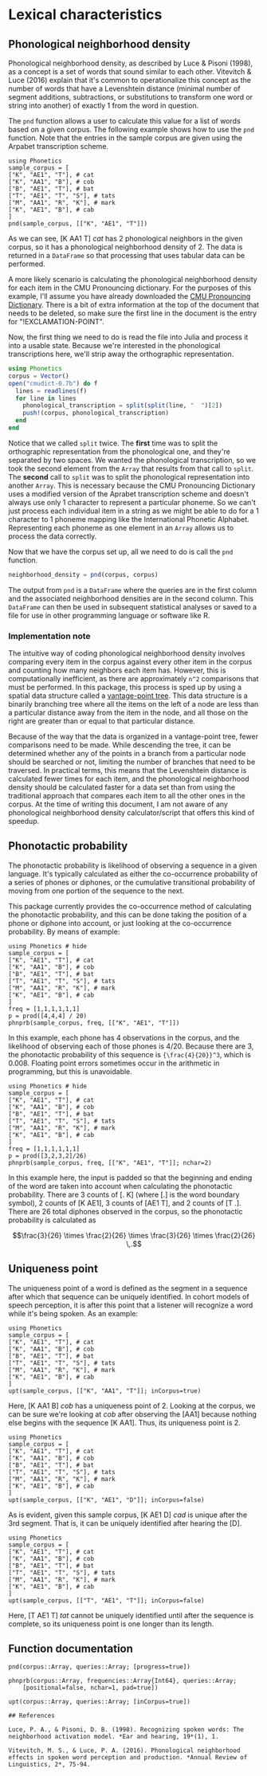 # Lexical characteristics

## Phonological neighborhood density

Phonological neighborhood density, as described by Luce & Pisoni (1998), as a concept is a set of words that sound similar to each other. Vitevitch & Luce (2016) explain that it's common to operationalize this concept as the number of words that have a Levenshtein distance (minimal number of segment additions, subtractions, or substitutions to transform one word or string into another) of exactly 1 from the word in question.

The `pnd` function allows a user to calculate this value for a list of words based on a given corpus. The following example shows how to use the `pnd` function. Note that the entries in the sample corpus are given using the Arpabet transcription scheme.

```@example
using Phonetics
sample_corpus = [
["K", "AE1", "T"], # cat
["K", "AA1", "B"], # cob
["B", "AE1", "T"], # bat
["T", "AE1", "T", "S"], # tats
["M", "AA1", "R", "K"], # mark
["K", "AE1", "B"], # cab
]
pnd(sample_corpus, [["K", "AE1", "T"]])
```

As we can see, [K AA1 T] *cat* has 2 phonological neighbors in the given corpus, so it has a phonological neighborhood density of 2. The data is returned in a `DataFrame` so that processing that uses tabular data can be performed.

A more likely scenario is calculating the phonological neighborhood density for each item in the CMU Pronouncing dictionary. For the purposes of this example, I'll assume you have already downloaded the [CMU Pronouncing Dictionary](http://www.speech.cs.cmu.edu/cgi-bin/cmudict). There is a bit of extra information at the top of the document that needs to be deleted, so make sure the first line in the document is the entry for "!EXCLAMATION-POINT".

Now, the first thing we need to do is read the file into Julia and process it into a usable state. Because we're interested in the phonological transcriptions here, we'll strip away the orthographic representation.

```julia
using Phonetics
corpus = Vector()
open("cmudict-0.7b") do f
  lines = readlines(f)
  for line in lines
    phonological_transcription = split(split(line, "  ")[2])
    push!(corpus, phonological_transcription)
  end
end
```

Notice that we called `split` twice. The **first** time was to split the orthographic representation from the phonological one, and they're separated by two spaces. We wanted the phonological transcription, so we took the second element from the `Array` that results from that call to `split`. The **second** call to `split` was to split the phonological representation into another `Array`. This is necessary because the CMU Pronouncing Dictionary uses a modified version of the Aprabet transcription scheme and doesn't always use only 1 character to represent a particular phoneme. So we can't just process each individual item in a string as we might be able to do for a 1 character to 1 phoneme mapping like the International Phonetic Alphabet. Representing each phoneme as one element in an `Array` allows us to process the data correctly.

Now that we have the corpus set up, all we need to do is call the `pnd` function.

```julia
neighborhood_density = pnd(corpus, corpus)
```

The output from `pnd` is a `DataFrame` where the queries are in the first column and the associated neighborhood densities are in the second column. This `DataFrame` can then be used in subsequent statistical analyses or saved to a file for use in other programming language or software like R.

### Implementation note

The intuitive way of coding phonological neighborhood density involves comparing every item in the corpus against every other item in the corpus and counting how many neighbors each item has. However, this is computationally inefficient, as there are approximately ``n^2`` comparisons that must be performed. In this package, this process is sped up by using a spatial data structure called a [vantage-point tree](https://en.wikipedia.org/wiki/Vantage-point_tree). This data structure is a binarily branching tree where all the items on the left of a node are less than a particular distance away from the item in the node, and all those on the right are greater than or equal to that particular distance.

Because of the way that the data is organized in a vantage-point tree, fewer comparisons need to be made. While descending the tree, it can be determined whether any of the points in a branch from a particular node should be searched or not, limiting the number of branches that need to be traversed. In practical terms, this means that the Levenshtein distance is calculated fewer times for each item, and the phonological neighborhood density should be calculated faster for a data set than from using the traditional approach that compares each item to all the other ones in the corpus. At the time of writing this document, I am not aware of any phonological neighborhood density calculator/script that offers this kind of speedup.

## Phonotactic probability

The phonotactic probability is likelihood of observing a sequence in a given language. It's typically calculated as either the co-occurrence probability of a series of phones or diphones, or the cumulative transitional probability of moving from one portion of the sequence to the next.

This package currently provides the co-occurrence method of calculating the phonotactic probability, and this can be done taking the position of a phone or diphone into account, or just looking at the co-occurrence probability. By means of example:

```@example
using Phonetics # hide
sample_corpus = [
["K", "AE1", "T"], # cat
["K", "AA1", "B"], # cob
["B", "AE1", "T"], # bat
["T", "AE1", "T", "S"], # tats
["M", "AA1", "R", "K"], # mark
["K", "AE1", "B"], # cab
]
freq = [1,1,1,1,1,1]
p = prod([4,4,4] / 20)
phnprb(sample_corpus, freq, [["K", "AE1", "T"]])
```

In this example, each phone has 4 observations in the corpus, and the likelihood of observing each of those phones is 4/20. Because there are 3, the phonotactic probability of this sequence is ``{\frac{4}{20}}^3``, which is 0.008. Floating point errors sometimes occur in the arithmetic in programming,
but this is unavoidable.

```@example
using Phonetics # hide
sample_corpus = [
["K", "AE1", "T"], # cat
["K", "AA1", "B"], # cob
["B", "AE1", "T"], # bat
["T", "AE1", "T", "S"], # tats
["M", "AA1", "R", "K"], # mark
["K", "AE1", "B"], # cab
]
freq = [1,1,1,1,1,1]
p = prod([3,2,3,2]/26)
phnprb(sample_corpus, freq, [["K", "AE1", "T"]]; nchar=2)
```

In this example here, the input is padded so that the beginning and ending of the word are taken into account when calculating the phonotactic probability. There are 3 counts of [. K] \(where [.] is the word boundary symbol\), 2 counts of [K AE1], 3 counts of [AE1 T], and 2 counts of [T .]. There are 26 total diphones observed in the corpus, so the phonotactic probability is calculated as

```math
\frac{3}{26} \times \frac{2}{26} \times \frac{3}{26} \times \frac{2}{26} \,.
```

## Uniqueness point

The uniqueness point of a word is defined as the segment in a sequence after which that sequence can be uniquely identified. In cohort models of speech perception, it is after this point that a listener will recognize a word while it's being spoken. As an example:

```@example
using Phonetics
sample_corpus = [
["K", "AE1", "T"], # cat
["K", "AA1", "B"], # cob
["B", "AE1", "T"], # bat
["T", "AE1", "T", "S"], # tats
["M", "AA1", "R", "K"], # mark
["K", "AE1", "B"], # cab
]
upt(sample_corpus, [["K", "AA1", "T"]]; inCorpus=true)
```

Here, [K AA1 B] *cob* has a uniqueness point of 2. Looking at the corpus, we can be sure we're looking at *cob* after observing the [AA1] because nothing else begins with the sequence [K AA1]. Thus, its uniqueness point is 2.

```@example
using Phonetics
sample_corpus = [
["K", "AE1", "T"], # cat
["K", "AA1", "B"], # cob
["B", "AE1", "T"], # bat
["T", "AE1", "T", "S"], # tats
["M", "AA1", "R", "K"], # mark
["K", "AE1", "B"], # cab
]
upt(sample_corpus, [["K", "AE1", "D"]]; inCorpus=false)
```

As is evident, given this sample corpus, [K AE1 D] *cad* is unique after the 3rd segment. That is, it can be uniquely identified after hearing the [D].

```@example
using Phonetics
sample_corpus = [
["K", "AE1", "T"], # cat
["K", "AA1", "B"], # cob
["B", "AE1", "T"], # bat
["T", "AE1", "T", "S"], # tats
["M", "AA1", "R", "K"], # mark
["K", "AE1", "B"], # cab
]
upt(sample_corpus, [["T", "AE1", "T"]]; inCorpus=false)
```

Here, [T AE1 T] *tat* cannot be uniquely identified until after the sequence is complete, so its uniqueness point is one longer than its length.

## Function documentation

```@docs
pnd(corpus::Array, queries::Array; [progress=true])
```

```@docs
phnprb(corpus::Array, frequencies::Array{Int64}, queries::Array;
    [positional=false, nchar=1, pad=true])
```

```@docs
upt(corpus::Array, queries::Array; [inCorpus=true])

## References

Luce, P. A., & Pisoni, D. B. (1998). Recognizing spoken words: The neighborhood activation model. *Ear and hearing, 19*(1), 1.

Vitevitch, M. S., & Luce, P. A. (2016). Phonological neighborhood effects in spoken word perception and production. *Annual Review of Linguistics, 2*, 75-94.